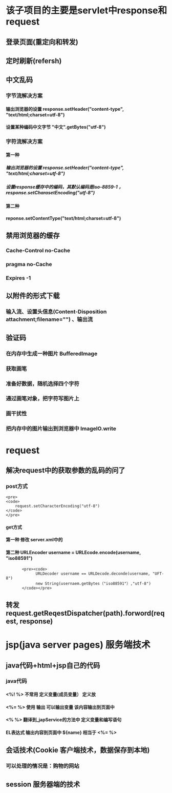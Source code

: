 
# 该子项目的主要是servlet中response和request
## 登录页面(重定向和转发) 
## 定时刷新(refersh)
## 中文乱码
### 字节流解决方案
#### 输出浏览器的设置 response.setHeader("content-type", "text/html;charset=utf-8")
#### 设置某种编码中文字节 "中文".getBytes("utf-8")
### 字符流解决方案
#### 第一种
##### 输出浏览器的设置 response.setHeader("content-type", "text/html;charset=utf-8")
##### 设置response缓存中的编码，其默认编码是iso-8859-1 ，response.setCharasetEncoding("utf-8")
#### 第二种
#### reponse.setContentType("text/html;charset=utf-8")
## 禁用浏览器的缓存
### Cache-Control no-Cache
### pragma no-Cache
### Expires -1
## 以附件的形式下载
### 输入流、设置头信息(Content-Disposition attachment;filename="") 、输出流
## 验证码
### 在内存中生成一种图片 BufferedImage
### 获取画笔
### 准备好数据，随机选择四个字符
### 通过画笔对象，把字符写图片上
### 画干扰性
### 把内存中的图片输出到浏览器中 ImageIO.write

# request
## 解决request中的获取参数的乱码的问了
### post方式
    <pre>
    <code>
        request.setCharacterEncoding("utf-8")
    </code>
    </pre>
#### get方式 
#### 第一种 修改 server.xml中的<connector URIEncoding="utf-8">
#### 第二种 URLEncoder username = URLEcode.encode(username, "iso88591")
           <pre><code>
                 URLDecoder username == URLDecode.deconde(username, "UFT-8")
                 new String(usernaem.getBytes（"iso88591"）,"utf-8")
           </code></pre>
## 转发 request.getReqestDispatcher(path).forword(reqest, response)

# jsp(java server pages) 服务端技术
## java代码+html+jsp自己的代码
### java代码
#### <%! %> 不常用 定义变量(成员变量） 定义放
#### <%= %> 使用 输出 可以输出变量 该内容输出到页面中
#### <% %> 翻译到_japService的方法中 定义变量和编写语句
#### EL表达式 输出内容到页面中  ${name} 相当于 <%= %>
 ## 会话技术(Cookie 客户端技术，数据保存到本地)
 ### 可以处理的情况是：购物的网站
 ## session 服务器端的技术